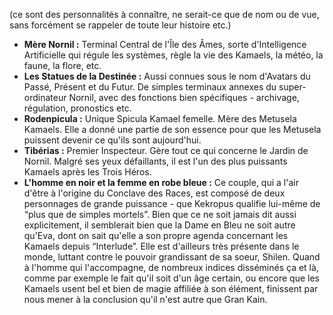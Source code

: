 (ce sont des personnalités à connaître, ne serait-ce que de nom ou de vue, sans forcément se rappeler de toute leur histoire etc.)

- **Mère Nornil :** Terminal Central de l'Île des Âmes, sorte d'Intelligence Artificielle qui régule les systèmes, règle la vie des Kamaels, la météo, la faune, la flore, etc.
- **Les Statues de la Destinée :** Aussi connues sous le nom d'Avatars du Passé, Présent et du Futur. De simples terminaux annexes du super-ordinateur Nornil, avec des fonctions bien spécifiques - archivage, régulation, pronostics etc.
- **Rodenpicula :** Unique Spicula Kamael femelle. Mère des Metusela Kamaels. Elle a donné une partie de son essence pour que les Metusela puissent devenir ce qu'ils sont aujourd'hui.
- **Tibérias :** Premier Inspecteur. Gère tout ce qui concerne le Jardin de Nornil. Malgré ses yeux défaillants, il est l'un des plus puissants Kamaels après les Trois Héros.
- **L'homme en noir et la femme en robe bleue :** Ce couple, qui a l'air d'être à l'origine du Conclave des Races, est composé de deux personnages de grande puissance - que Kekropus qualifie lui-même de “plus que de simples mortels”. Bien que ce ne soit jamais dit aussi explicitement, il semblerait bien que la Dame en Bleu ne soit autre qu'Eva, dont on sait qu'elle a son propre agenda concernant les Kamaels depuis “Interlude”. Elle est d'ailleurs très présente dans le monde, luttant contre le pouvoir grandissant de sa soeur, Shilen. Quand à l'homme qui l'accompagne, de nombreux indices disséminés ça et là, comme par exemple le fait qu'il soit d'un âge certain, ou encore que les Kamaels usent bel et bien de magie affiliée à son élément, finissent par nous mener à la conclusion qu'il n'est autre que Gran Kain.
